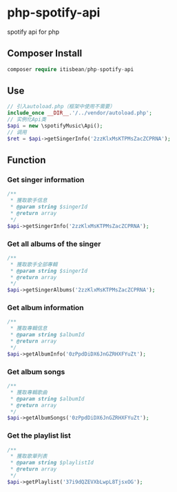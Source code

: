 # php-spotify-api

spotify api for php

## Composer Install

```php
composer require itisbean/php-spotify-api
```
## Use

```php
// 引入autoload.php（框架中使用不需要）
include_once __DIR__.'/../vendor/autoload.php';
// 实例化Api类
$api = new \spotifyMusic\Api();
// 调用
$ret = $api->getSingerInfo('2zzKlxMsKTPMsZacZCPRNA');
```

## Function

### Get singer information

```php
/**
 * 獲取歌手信息
 * @param string $singerId
 * @return array
 */
$api->getSingerInfo('2zzKlxMsKTPMsZacZCPRNA');
```

### Get all albums of the singer

```php
/**
 * 獲取歌手全部專輯
 * @param string $singerId
 * @return array
 */
$api->getSingerAlbums('2zzKlxMsKTPMsZacZCPRNA');
```

### Get album information

```php
/**
 * 獲取專輯信息
 * @param string $albumId
 * @return array
 */
$api->getAlbumInfo('0zPpdDiDX6JnGZRHXFYuZt');
```

### Get album songs

```php
/**
 * 獲取專輯歌曲
 * @param string $albumId
 * @return array
 */
$api->getAlbumSongs('0zPpdDiDX6JnGZRHXFYuZt');
```

### Get the playlist list

```php
/**
 * 獲取歌單列表
 * @param string $playlistId
 * @return array
 */
$api->getPlaylist('37i9dQZEVXbLwpL8TjsxOG');
```
